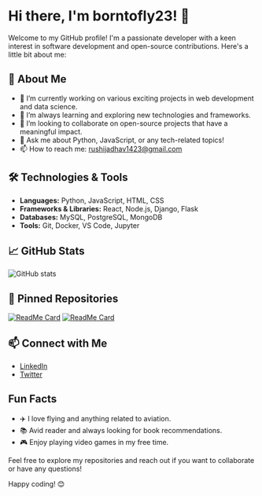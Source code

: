 # Hi there, I'm borntofly23! 👋

Welcome to my GitHub profile! I'm a passionate developer with a keen interest in software development and open-source contributions. Here's a little bit about me:

## 🚀 About Me
- 🔭 I’m currently working on various exciting projects in web development and data science.
- 🌱 I’m always learning and exploring new technologies and frameworks.
- 👯 I’m looking to collaborate on open-source projects that have a meaningful impact.
- 💬 Ask me about Python, JavaScript, or any tech-related topics!
- 📫 How to reach me: [rushijadhav1423@gmail.com](mailto:rushijadhav1423@gmail.com)

## 🛠 Technologies & Tools
- **Languages:** Python, JavaScript, HTML, CSS
- **Frameworks & Libraries:** React, Node.js, Django, Flask
- **Databases:** MySQL, PostgreSQL, MongoDB
- **Tools:** Git, Docker, VS Code, Jupyter

## 📈 GitHub Stats
![GitHub stats](https://github-readme-stats.vercel.app/api?username=borntofly23&show_icons=true&theme=radical)

## 📌 Pinned Repositories
[![ReadMe Card](https://github-readme-stats.vercel.app/api/pin/?username=borntofly23&repo=project1&theme=radical)]([https://github.com/borntofly23/project1](https://github.com/Jeevanchoudhary9/AIQuests))
[![ReadMe Card](https://github-readme-stats.vercel.app/api/pin/?username=borntofly23&repo=project2&theme=radical)](https://github.com/borntofly23/project2)

## 📫 Connect with Me
- [LinkedIn](https://www.linkedin.com/in/rushikesh-jadhav-3884b3237/)
- [Twitter](https://x.com/born_to_fly23)

## Fun Facts

- ✈️ I love flying and anything related to aviation.
- 📚 Avid reader and always looking for book recommendations.
- 🎮 Enjoy playing video games in my free time.

Feel free to explore my repositories and reach out if you want to collaborate or have any questions!

Happy coding! 😊
